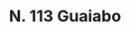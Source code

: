 ---
title: "N. 113 Guaiabo"
permalink: "/edition/plant113/"
plant-name: "N. 113"
plant-number: "113"
plant-xml: "/assets/xml/plant113.xml"
plant-img1: "/assets/img/plant113_verso.jpg"
plant-img2: "/assets/img/plant113.jpg"
plant-title: "N. 113 Guaiabo"
plant-taxon-link: ""
plant-taxon-content: ""
layout: single-xml
---